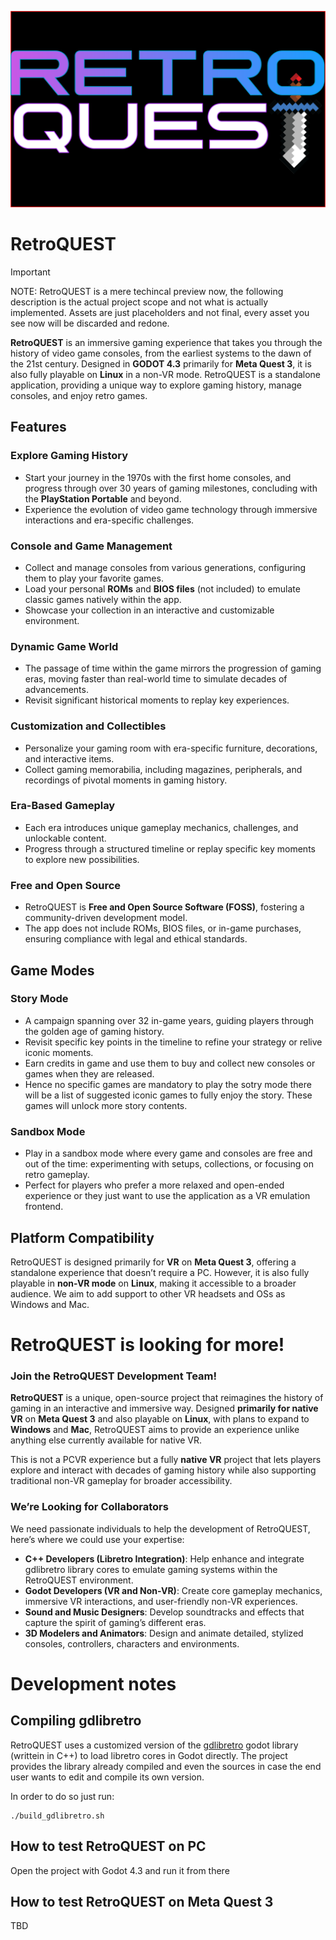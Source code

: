 <p float="center">
    <img src="https://github.com/XargonWan/RetroQUEST/blob/gdlibretro/res/RetroQUEST_Logo.png?raw=true" alt="RetroQUEST logo" width="600"/>
</p>

# RetroQUEST

> [!IMPORTANT]
> NOTE: RetroQUEST is a mere techincal preview now, the following description is the actual project scope and not what is actually implemented.
> Assets are just placeholders and not final, every asset you see now will be discarded and redone.

**RetroQUEST** is an immersive gaming experience that takes you through the history of video game consoles, from the earliest systems to the dawn of the 21st century. Designed in **GODOT 4.3** primarily for **Meta Quest 3**, it is also fully playable on **Linux** in a non-VR mode. RetroQUEST is a standalone application, providing a unique way to explore gaming history, manage consoles, and enjoy retro games.

## Features

### Explore Gaming History
- Start your journey in the 1970s with the first home consoles, and progress through over 30 years of gaming milestones, concluding with the **PlayStation Portable** and beyond.
- Experience the evolution of video game technology through immersive interactions and era-specific challenges.

### Console and Game Management
- Collect and manage consoles from various generations, configuring them to play your favorite games.
- Load your personal **ROMs** and **BIOS files** (not included) to emulate classic games natively within the app.
- Showcase your collection in an interactive and customizable environment.

### Dynamic Game World
- The passage of time within the game mirrors the progression of gaming eras, moving faster than real-world time to simulate decades of advancements.
- Revisit significant historical moments to replay key experiences.

### Customization and Collectibles
- Personalize your gaming room with era-specific furniture, decorations, and interactive items.
- Collect gaming memorabilia, including magazines, peripherals, and recordings of pivotal moments in gaming history.

### Era-Based Gameplay
- Each era introduces unique gameplay mechanics, challenges, and unlockable content.
- Progress through a structured timeline or replay specific key moments to explore new possibilities.

### Free and Open Source
- RetroQUEST is **Free and Open Source Software (FOSS)**, fostering a community-driven development model.
- The app does not include ROMs, BIOS files, or in-game purchases, ensuring compliance with legal and ethical standards.

## Game Modes

### Story Mode
- A campaign spanning over 32 in-game years, guiding players through the golden age of gaming history.
- Revisit specific key points in the timeline to refine your strategy or relive iconic moments.
- Earn credits in game and use them to buy and collect new consoles or games when they are released.
- Hence no specific games are mandatory to play the sotry mode there will be a list of suggested iconic games to fully enjoy the story. These games will unlock more story contents.

### **Sandbox Mode**
- Play in a sandbox mode where every game and consoles are free and out of the time: experimenting with setups, collections, or focusing on retro gameplay.
- Perfect for players who prefer a more relaxed and open-ended experience or they just want to use the application as a VR emulation frontend.

## **Platform Compatibility**

RetroQUEST is designed primarily for **VR** on **Meta Quest 3**, offering a standalone experience that doesn’t require a PC. However, it is also fully playable in **non-VR mode** on **Linux**, making it accessible to a broader audience.
We aim to add support to other VR headsets and OSs as Windows and Mac.

# RetroQUEST is looking for more!

### **Join the RetroQUEST Development Team!**  

**RetroQUEST** is a unique, open-source project that reimagines the history of gaming in an interactive and immersive way. Designed **primarily for native VR** on **Meta Quest 3** and also playable on **Linux**, with plans to expand to **Windows** and **Mac**, RetroQUEST aims to provide an experience unlike anything else currently available for native VR.  

This is not a PCVR experience but a fully **native VR** project that lets players explore and interact with decades of gaming history while also supporting traditional non-VR gameplay for broader accessibility.  

### **We’re Looking for Collaborators**  

We need passionate individuals to help the development of RetroQUEST, here’s where we could use your expertise:  

- **C++ Developers (Libretro Integration)**: Help enhance and integrate gdlibretro library cores to emulate gaming systems within the RetroQUEST environment.  
- **Godot Developers (VR and Non-VR)**: Create core gameplay mechanics, immersive VR interactions, and user-friendly non-VR experiences.  
- **Sound and Music Designers**: Develop soundtracks and effects that capture the spirit of gaming’s different eras.  
- **3D Modelers and Animators**: Design and animate detailed, stylized consoles, controllers, characters and environments.

# Development notes

## Compiling gdlibretro
RetroQUEST uses a customized version of the [gdlibretro](https://github.com/gabrielmedici/gdlibretro) godot library (writtein in C++) to load libretro cores in Godot directly.
The project provides the library already compiled and even the sources in case the end user wants to edit and compile its own version.

In order to do so just run:
```
./build_gdlibretro.sh
```

## How to test RetroQUEST on PC
Open the project with Godot 4.3 and run it from there

## How to test RetroQUEST on Meta Quest 3
TBD